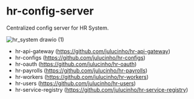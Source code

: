 # hr-config-server
Centralized config server for HR System.


![hr_system drawio (1)](https://user-images.githubusercontent.com/60593328/147387017-95f06dec-631e-40bb-8a3e-e3cd0bae5e82.png)

- hr-api-gateway (https://github.com/julucinho/hr-api-gateway)
- hr-configs (https://github.com/julucinho/hr-configs)
- hr-oauth (https://github.com/julucinho/hr-oauth)
- hr-payrolls (https://github.com/julucinho/hr-payrolls)
- hr-workers (https://github.com/julucinho/hr-workers)
- hr-users (https://github.com/julucinho/hr-users)
- hr-service-registry (https://github.com/julucinho/hr-service-registry)
